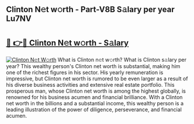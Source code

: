 ## Clinton N𝚎t w𝚘rth - Part-V8B S𝚊lary per year Lu7NV

# <h2><a href="http://gc1z56x.nevu.top/?p=Clinton">🔗 👉🔴 Clinton N𝚎t w𝚘rth - S𝚊lary</a></h2>

[![Clinton N𝚎t W𝚘rth](https://i.imgur.com/Oavwk0R.jpeg)](http://gc1z56x.nevu.top/?p=Clinton)
What is Clinton n𝚎t w𝚘rth? What is Clinton s𝚊lary per year?
This wealthy person's Clinton net worth is substantial, making him one of the richest figures in his sector. His yearly remuneration is impressive, but Clinton net worth is rumored to be even larger as a result of his diverse business activities and extensive real estate portfolio. This prosperous man, whose Clinton net worth is among the highest globally, is renowned for his business acumen and financial brilliance. With a Clinton net worth in the billions and a substantial income, this wealthy person is a leading illustration of the power of diligence, perseverance, and financial acumen.
